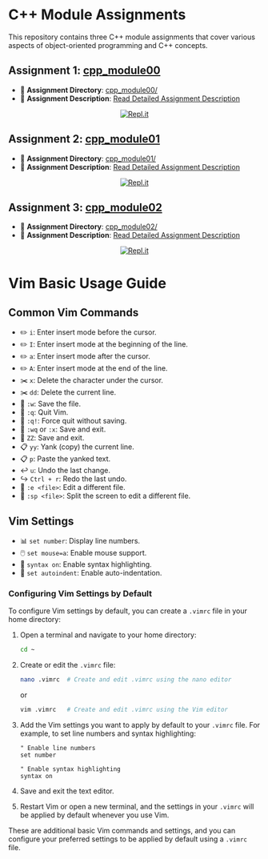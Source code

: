 # C++ Module Assignments

This repository contains three C++ module assignments that cover various aspects of object-oriented programming and C++ concepts.

## Assignment 1: [cpp_module00](cpp_module00/README.md)

- 📁 **Assignment Directory**: [cpp_module00/](cpp_module00/)
- 📘 **Assignment Description**: [Read Detailed Assignment Description](cpp_module00/README.md)
<p align="center">
  <a href="https://replit.com/@dalexhd/exam-rank-0501-0" target="_blank">
    <img src="https://repl.it/badge/github/dalexhd/exam-rank-05" alt="Repl.it">
  </a>
</p>

## Assignment 2: [cpp_module01](cpp_module01/README.md)

- 📁 **Assignment Directory**: [cpp_module01/](cpp_module01/)
- 📘 **Assignment Description**: [Read Detailed Assignment Description](cpp_module01/README.md)
<p align="center">
  <a href="https://repl.it/@dalexhd/exam-rank-0502" target="_blank">
    <img src="https://repl.it/badge/github/dalexhd/exam-rank-05" alt="Repl.it">
  </a>
</p>

## Assignment 3: [cpp_module02](cpp_module02/README.md)

- 📁 **Assignment Directory**: [cpp_module02/](cpp_module02/)
- 📘 **Assignment Description**: [Read Detailed Assignment Description](cpp_module02/README.md)
<p align="center">
  <a href="https://repl.it/@dalexhd/exam-rank-0503" target="_blank">
    <img src="https://repl.it/badge/github/dalexhd/exam-rank-05" alt="Repl.it">
  </a>
</p>

# Vim Basic Usage Guide

## Common Vim Commands

- ✏️ `i`: Enter insert mode before the cursor.
- ✏️ `I`: Enter insert mode at the beginning of the line.
- ✏️ `a`: Enter insert mode after the cursor.
- ✏️ `A`: Enter insert mode at the end of the line.
- ✂️ `x`: Delete the character under the cursor.
- ✂️ `dd`: Delete the current line.
- 💾 `:w`: Save the file.
- 🚪 `:q`: Quit Vim.
- 🚪 `:q!`: Force quit without saving.
- 💾 `:wq` or `:x`: Save and exit.
- 💾 `ZZ`: Save and exit.
- 📋 `yy`: Yank (copy) the current line.
- 📋 `p`: Paste the yanked text.
- ↩️ `u`: Undo the last change.
- ↪️ `Ctrl + r`: Redo the last undo.
- 📂 `:e <file>`: Edit a different file.
- 📂 `:sp <file>`: Split the screen to edit a different file.

## Vim Settings

- 📊 `set number`: Display line numbers.
- 🖱️ `set mouse=a`: Enable mouse support.
- 🎨 `syntax on`: Enable syntax highlighting.
- 📝 `set autoindent`: Enable auto-indentation.

### Configuring Vim Settings by Default

To configure Vim settings by default, you can create a `.vimrc` file in your home directory:

1. Open a terminal and navigate to your home directory:

   ```bash
   cd ~
   ```

2. Create or edit the `.vimrc` file:

   ```bash
   nano .vimrc  # Create and edit .vimrc using the nano editor
   ```

   or

   ```bash
   vim .vimrc   # Create and edit .vimrc using the Vim editor
   ```

3. Add the Vim settings you want to apply by default to your `.vimrc` file. For example, to set line numbers and syntax highlighting:

   ```vim
   " Enable line numbers
   set number

   " Enable syntax highlighting
   syntax on
   ```

4. Save and exit the text editor.

5. Restart Vim or open a new terminal, and the settings in your `.vimrc` will be applied by default whenever you use Vim.

These are additional basic Vim commands and settings, and you can configure your preferred settings to be applied by default using a `.vimrc` file.
